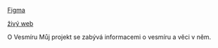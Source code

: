[Figma](https://www.figma.com/design/pbhpB2HQu49dbtOiWlLNSI/Vyhl%C3%ADdkov%C3%A1Veronika?node-id=0-1&p=f&t=U5jsrp7PTYHZeeyC-0)

[živý web](http://pslib-cz.github.io/2024-p2b-web-projekt-vyhli)

O Vesmíru
Můj projekt se zabývá informacemi o vesmíru a věci v něm.
